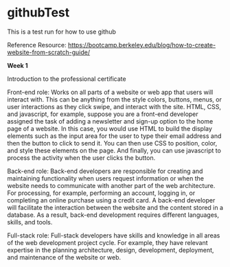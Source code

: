 # githubTest

This is a test run for how to use github

Reference Resource:
https://bootcamp.berkeley.edu/blog/how-to-create-website-from-scratch-guide/

**Week 1**

Introduction to the professional certificate

Front-end role: Works on all parts of a website or web app that users will interact with. This can be anything from the style colors, buttons, menus, or user interactions as they click swipe, and interact with the site. HTML, CSS, and javascript, for example, suppose you are a front-end developer assigned the task of adding a newsletter and sign-up option to the home page of a website. In this case, you would use HTML to build the display elements such as the input area for the user to type their email address and then the button to click to send it. You can then use CSS to position, color, and style these elements on the page. And finally, you can use javascript to process the activity when the user clicks the button.

Back-end role: Back-end developers are responsible for creating and maintaining functionality when users request information or when the website needs to communicate with another part of the web architecture. For processing, for example, performing an account, logging in, or completing an online purchase using a credit card. A back-end developer will facilitate the interaction between the website and the content stored in a database. As a result, back-end development requires different languages, skills, and tools. 

Full-stack role: Full-stack developers have skills and knowledge in all areas of the web development project cycle. For example, they have relevant expertise in the planning architecture, design, development, deployment, and maintenance of the website or web.


